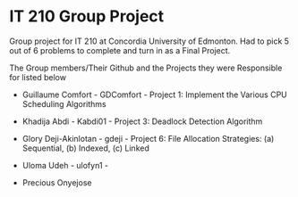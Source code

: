 <h1>IT 210 Group Project</h1>

Group project for IT 210 at Concordia University of Edmonton. Had to pick 5 out of 6 problems to complete and turn in as a Final Project.

The Group members/Their Github and the Projects they were Responsible for listed below


- Guillaume Comfort - GDComfort - Project 1:  Implement the Various CPU Scheduling Algorithms

- Khadija Abdi - Kabdi01 - Project 3: Deadlock Detection Algorithm

- Glory Deji-Akinlotan - gdeji - Project 6: File Allocation Strategies: (a) Sequential, (b) Indexed, (c) Linked

- Uloma Udeh - ulofyn1 - 

- Precious Onyejose
